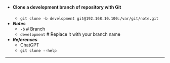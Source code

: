 - #### Clone a development branch of repository with Git
    - `git clone -b development git@192.168.10.100:/var/git/note.git`
- ***Notes***
    - `-b` # Branch
    - `development` # Replace it with your branch name
- ***References***
    - ChatGPT
    - `git clone --help`
- ---
